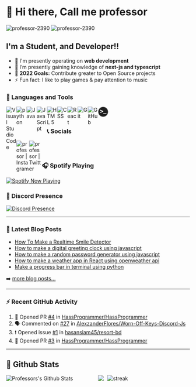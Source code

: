 # 👋 Hi there, Call me <strong>professor</strong>

<p align="left"><img src="https://komarev.com/ghpvc/?username=professor-2390" alt="professor-2390" /> 
<img src="https://img.shields.io/github/followers/professor-2390?label=follow&style=social" alt="professor-2390" /> 
</p>

## I'm a Student, and Developer!!
- 🔭 I'm presently operating on <strong>web development</strong>
- 🌱 I’m presently gaining knowledge of <strong>next-js and typescript</strong>
- 🥅 <strong>2022 Goals:</strong> Contribute greater to Open Source projects
- ⚡ Fun fact: I like to play games & pay attention to music

### 🧰 Languages and Tools

<img align="left" alt="Visual Studio Code" width="28px" src="https://img.icons8.com/plasticine/100/000000/visual-studio-code-2019.png"/>

<img align="left" alt="python" width="28px" src="https://img.icons8.com/color/48/000000/python.png" />

<img align="left" alt="Java" width="28px" src="https://img.icons8.com/color/48/000000/java-coffee-cup-logo.png"/>

<img align="left" alt="JavaScript" width="28px" src="https://img.icons8.com/dusk/64/000000/javascript-logo.png" />

<img align="left" alt="HTML 5" width="28px" src="https://img.icons8.com/color/48/000000/html-5.png"/>

<img align="left" alt="CSS" width="28px" src="https://img.icons8.com/dusk/64/000000/css3.png"/>

<img align="left" alt="React" width="28px" src="https://img.icons8.com/bubbles/50/000000/react.png" />

<img align="left" alt="Git" width="28px" src="https://img.icons8.com/color/48/000000/git.png" />

<img align="left" alt="GitHub" width="28px" src="https://img.icons8.com/dusk/48/000000/github.png"/>

<img align="left" alt="Terminal" width="28px" src="https://raw.githubusercontent.com/github/explore/80688e429a7d4ef2fca1e82350fe8e3517d3494d/topics/terminal/terminal.png" />

<br/>
<br/>

### 📞 Socials

<!--Instagram-->
[<img align="left" alt="professor | Instagram" width="35px" src="https://img.icons8.com/fluent/45/000000/instagram-new.png" />][instagram]

<!--Twitter-->
[<img align="left" alt="professor | Twitter" width="35px" src="https://img.icons8.com/fluent/45/000000/twitter.png" />][twitter]


<br />
<br />

### 🎧 Spotify Playing
[<img src="https://spotify-now-playing-gold-psi.vercel.app/api/spotify-playing" alt="Spotify Now Playing" width="420" />](https://open.spotify.com/user/184hzf7ou1s5973vd4voo60h7?si=e3610c6b75614519)

### 🎈 Discord Presence 

[![Discord Presence](https://lanyard-profile-readme.vercel.app/api/628269010362040321)](https://discord.com/users/628269010362040321)


---

### 📕 Latest Blog Posts
<!-- BLOG-POST-LIST:START -->
- [How To Make a Realtime Smile Detector](https://dev.to/professor-2390/realtime-smile-detector-299e)
- [How to make a digital greeting clock using javascript](https://dev.to/professor-2390/how-to-make-a-digital-greeting-clock-using-javascript-2dji)
- [How to make a random password generator using javascript](https://dev.to/professor-2390/how-to-make-a-random-password-generator-using-javascript-2bae)
- [How to make a weather app in React using openweather api](https://dev.to/professor-2390/how-to-make-a-weather-app-in-react-using-openweather-api-dif)
- [Make a progress bar in terminal using python](https://dev.to/professor-2390/make-a-progress-bar-in-terminal-using-python-fo8)
<!-- BLOG-POST-LIST:END -->

➡️ [more blog posts...](https://dev.to/professor-2390)

---
### :zap: Recent GitHub Activity
<!--START_SECTION:activity-->
1. 💪 Opened PR [#4](https://github.com/HassProgrammer/HassProgrammer/pull/4) in [HassProgrammer/HassProgrammer](https://github.com/HassProgrammer/HassProgrammer)
2. 🗣 Commented on [#27](https://github.com/AlexzanderFlores/Worn-Off-Keys-Discord-Js/issues/27) in [AlexzanderFlores/Worn-Off-Keys-Discord-Js](https://github.com/AlexzanderFlores/Worn-Off-Keys-Discord-Js)
3. ❗️ Opened issue [#1](https://github.com/hasansiam45/resort-bd/issues/1) in [hasansiam45/resort-bd](https://github.com/hasansiam45/resort-bd)
4. 💪 Opened PR [#3](https://github.com/HassProgrammer/HassProgrammer/pull/3) in [HassProgrammer/HassProgrammer](https://github.com/HassProgrammer/HassProgrammer)
<!--END_SECTION:activity-->
---

<h2 align="left">🥇 Github Stats</h2>  

<img align="left" alt="Professors's Github Stats" src="https://github-readme-stats.vercel.app/api?username=professor-2390&&show_icons=true&theme=dark" width="50%" />
<img align="right" alt="streak" src="https://github-readme-streak-stats.herokuapp.com/?user=professor-2390&theme=highcontrast" width="45%"/>

<img src="https://activity-graph.herokuapp.com/graph?username=professor-2390&theme=xcode">


[twitter]: https://twitter.com/professor2390
[instagram]: https://www.instagram.com/professor_2390/
